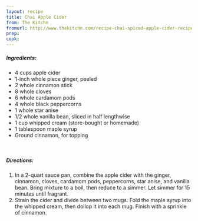 ```yaml
---
layout: recipe
title: Chai Apple Cider
from: The Kitchn
fromurl: http://www.thekitchn.com/recipe-chai-spiced-apple-cider-recipes-from-the-kitchn-210974
prep: 
cook: 
---
```


##### Ingredients:

* 4 cups apple cider
* 1-inch whole piece ginger, peeled
* 2 whole cinnamon stick
* 8 whole cloves
* 6 whole cardamom pods
* 4 whole black peppercorns
* 1 whole star anise
* 1/2 whole vanilla bean, sliced in half lengthwise
* 1 cup whipped cream (store-bought or homemade)
* 1 tablespoon maple syrup
* Ground cinnamon, for topping 

<br>

##### Directions:

1. In a 2-quart sauce pan, combine the apple cider with the ginger, cinnamon, cloves, cardamom pods, peppercorns, star anise, and vanilla bean. Bring mixture to a boil, then reduce to a simmer. Let simmer for 15 minutes until fragrant.
2. Strain the cider and divide between two mugs. Fold the maple syrup into the whipped cream, then dollop it into each mug. Finish with a sprinkle of cinnamon. 
